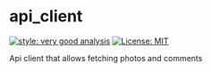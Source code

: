 # api_client

[![style: very good analysis][very_good_analysis_badge]][very_good_analysis_link]
[![License: MIT][license_badge]][license_link]

Api client that allows fetching photos and comments

[license_badge]: https://img.shields.io/badge/license-MIT-blue.svg
[license_link]: https://opensource.org/licenses/MIT
[very_good_analysis_badge]: https://img.shields.io/badge/style-very_good_analysis-B22C89.svg
[very_good_analysis_link]: https://pub.dev/packages/very_good_analysis
